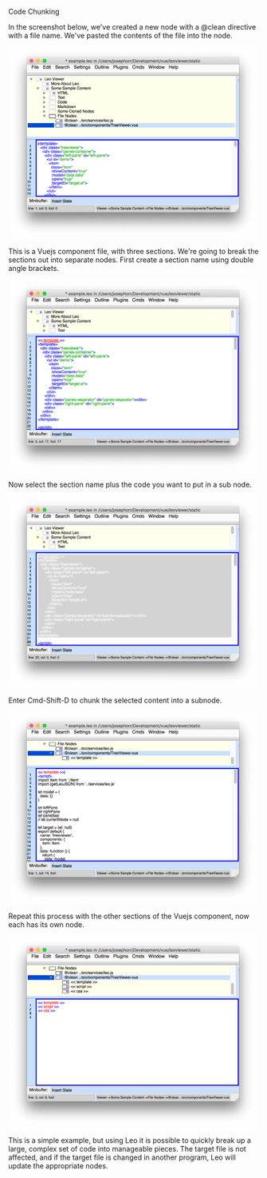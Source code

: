 Code Chunking

In the screenshot below, we've created a new node with a @clean directive with a file name. 
We've pasted the contents of the file into the node.

<img width="500" src="leo4.png" alt="ScreenShot">

This is a Vuejs component file, with three sections. We're going to break the sections out into 
separate nodes. First create a section name using double angle brackets.

<img width="500" src="leo5.png" alt="ScreenShot">

Now select the section name plus the code you want to put in a sub node.

<img width="500" src="leo6.png" alt="ScreenShot">

Enter Cmd-Shift-D to chunk the selected content into a subnode.

<img width="500" src="leo7.png" alt="ScreenShot">

Repeat this process with the other sections of the Vuejs component, now each
has its own node. 

<img width="500" src="leo8.png" alt="ScreenShot">

This is a simple example, but using Leo it is possible to quickly break up a large,
complex set of code into manageable pieces. The target file is not affected,
and if the target file is changed in another program, Leo will update the appropriate nodes.
